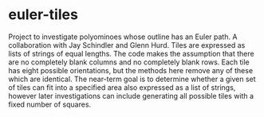 # euler-tiles
Project to investigate polyominoes whose outline has an Euler path.  A collaboration with Jay Schindler and Glenn Hurd.  Tiles are expressed as lists of strings of equal lengths.  The code makes the assumption that there are no completely blank columns and no completely blank rows.  Each tile has eight possible orientations, but the methods here remove any of these which are identical.  The near-term goal is to determine whether a given set of tiles can fit into a specified area also expressed as a list of strings, however later investigations can include generating all possible tiles with a fixed number of squares.

